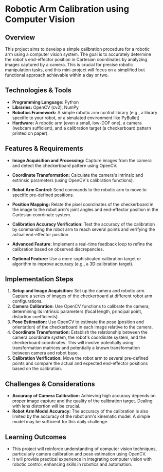 # Robotic Arm Calibration using Computer Vision

## Overview

This project aims to develop a simple calibration procedure for a robotic arm using a computer vision system.  The goal is to accurately determine the robot's end-effector position in Cartesian coordinates by analyzing images captured by a camera. This is crucial for precise robotic manipulation tasks, and this mini-project will focus on a simplified but functional approach achievable within a day or two.

## Technologies & Tools

* **Programming Language:** Python
* **Libraries:** OpenCV (cv2), NumPy
* **Robotics Framework:**  A simple robotic arm control library (e.g., a library specific to your robot, or a simulated environment like PyBullet)
* **Hardware:** A robotic arm (even a small, low-DOF one), a camera (webcam sufficient), and a calibration target (a checkerboard pattern printed on paper).


## Features & Requirements

- **Image Acquisition and Processing:** Capture images from the camera and detect the checkerboard pattern using OpenCV.
- **Coordinate Transformation:**  Calculate the camera's intrinsic and extrinsic parameters (using OpenCV's calibration functions).
- **Robot Arm Control:**  Send commands to the robotic arm to move to specific pre-defined positions.
- **Position Mapping:**  Relate the pixel coordinates of the checkerboard in the image to the robot arm's joint angles and end-effector position in the Cartesian coordinate system.
- **Calibration Accuracy Verification:**  Test the accuracy of the calibration by commanding the robot arm to reach several points and verifying the actual end-effector position.


- **Advanced Feature:** Implement a real-time feedback loop to refine the calibration based on observed discrepancies.
- **Optional Feature:** Use a more sophisticated calibration target or algorithm to improve accuracy (e.g., a 3D calibration target).


## Implementation Steps

1. **Setup and Image Acquisition:** Set up the camera and robotic arm. Capture a series of images of the checkerboard at different robot arm configurations.
2. **Camera Calibration:** Use OpenCV functions to calibrate the camera, determining its intrinsic parameters (focal length, principal point, distortion coefficients).
3. **Pose Estimation:** Use OpenCV to estimate the pose (position and orientation) of the checkerboard in each image relative to the camera.
4. **Coordinate Transformation:**  Establish the relationship between the camera coordinate system, the robot's coordinate system, and the checkerboard coordinates.  This will involve potentially using transformation matrices and potentially a known transformation between camera and robot base.
5. **Calibration Verification:** Move the robot arm to several pre-defined points and compare the actual and expected end-effector positions based on the calibration.


## Challenges & Considerations

- **Accuracy of Camera Calibration:** Achieving high accuracy depends on proper image capture and the quality of the calibration target.  Dealing with lens distortion will be crucial.
- **Robot Arm Model Accuracy:**  The accuracy of the calibration is also limited by the accuracy of the robot arm's kinematic model. A simple model may be sufficient for this daily challenge.


## Learning Outcomes

- This project will reinforce understanding of computer vision techniques, particularly camera calibration and pose estimation using OpenCV.
- It will provide practical experience in integrating computer vision with robotic control, enhancing skills in robotics and automation.

